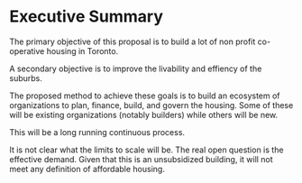 # Executive Summary

The primary objective of this proposal is to build a lot of non profit co-operative housing in Toronto.

A secondary objective is to improve the livability and effiency of the suburbs.

The proposed method to achieve these goals is to build an ecosystem of organizations to plan, finance, build, and govern the housing.  Some of these will be existing organizations (notably builders) while others will be new.

This will be a long running continuous process. 

It is not clear what the limits to scale will be.  The real open question is the effective demand.  Given that this is an unsubsidized building, it will not meet any definition of affordable housing.


